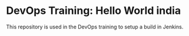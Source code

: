 # DevOps Training: Hello World india
This repository is used in the DevOps training to setup a build in Jenkins.
